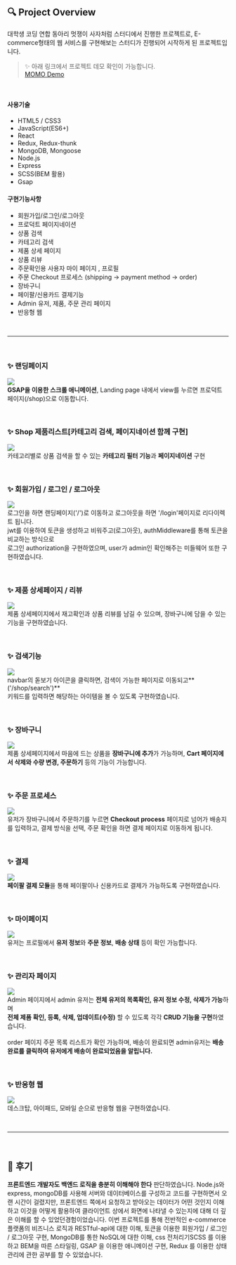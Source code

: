 ## 🔍 Project Overview
대학생 코딩 연합 동아리 멋쟁이 사자처럼 스터디에서 진행한 프로젝트로, 
E-commerce형태의 웹 서비스를 구현해보는 스터디가 진행되어 시작하게 된 프로젝트입니다.

>✨ 아래 링크에서 프로젝트 데모 확인이 가능합니다. <br />
[MOMO Demo](https://momostores.herokuapp.com/)

<br />

#### 사용기술
- HTML5 / CSS3
- JavaScript(ES6+)
- React
- Redux, Redux-thunk
- MongoDB, Mongoose
- Node.js
- Express
- SCSS(BEM 활용)
- Gsap

#### 구현기능사항
- 회원가입/로그인/로그아웃
- 프로덕트 페이지네이션
- 상품 검색
- 카테고리 검색
- 제품 상세 페이지
- 상품 리뷰
- 주문확인용 사용자 마이 페이지 , 프로필
- 주문 Checkout 프로세스 (shipping -> payment method -> order)
- 장바구니
- 페이팔/신용카드 결제기능
- Admin 유저, 제품, 주문 관리 페이지
- 반응형 웹

<br />
<hr />
<br />

### ✨ 랜딩페이지
![](https://images.velog.io/images/bbio3o/post/727a72bc-2843-438d-a03e-13f4d26f160a/%E1%84%8B%E1%85%A9%E1%84%87%E1%85%A5%E1%84%87%E1%85%B2%E1%84%87%E1%85%B2.gif)
<br />
**GSAP을 이용한 스크롤 애니메이션**, Landing page 내에서 view를 누르면 프로덕트 페이지(/shop)으로 이동합니다.

<br />

### ✨ Shop 제품리스트[카테고리 검색, 페이지네이션 함께 구현]
![](https://images.velog.io/images/bbio3o/post/e89f36d2-0c50-4f92-9f8d-bbef8e7ec150/shop.gif)
<br />
카테고리별로 상품 검색을 할 수 있는 **카테고리 필터 기능**과 **페이지네이션** 구현

<br />

### ✨ 회원가입 / 로그인 / 로그아웃 
![](https://images.velog.io/images/bbio3o/post/96cbba6d-68fb-4d51-a175-cc9d1a6c134c/%E1%84%85%E1%85%A9%E1%84%80%E1%85%B3%E1%84%8B%E1%85%B5%E1%86%AB.gif)
<br />
로그인을 하면 랜딩페이지('/')로 이동하고 로그아웃을 하면 '/login'페이지로 리다이렉트 됩니다.<br />
jwt를 이용하여 토큰을 생성하고 비워주고(로그아웃), authMiddleware를 통해 토큰을 비교하는 방식으로 <br />
로그인 authorization을 구현하였으며, user가 admin인 확인해주는 미들웨어 또한 구현하였습니다.

<br />

### ✨ 제품 상세페이지 / 리뷰
![](https://images.velog.io/images/bbio3o/post/86f794b0-c3d7-4241-b17a-7bccd4c77fac/%E1%84%8C%E1%85%A6%E1%84%91%E1%85%AE%E1%86%B7%E1%84%89%E1%85%A1%E1%86%BC%E1%84%89%E1%85%A6%E1%84%91%E1%85%A6%E1%84%8B%E1%85%B5%E1%84%8C%E1%85%B5.gif)
<br />
제품 상세페이지에서 재고확인과 상품 리뷰를 남길 수 있으며, 장바구니에 담을 수 있는 기능을 구현하였습니다.

<br />

### ✨ 검색기능
![](https://images.velog.io/images/bbio3o/post/3b79b3d6-4fdc-4d1e-8517-ed011afd29af/%E1%84%80%E1%85%A5%E1%86%B7%E1%84%89%E1%85%A2%E1%86%A8.gif)
<br />
navbar의 돋보기 아이콘을 클릭하면, 검색이 가능한 페이지로 이동되고**('/shop/search')**<br />
키워드를 입력하면 해당하는 아이템을 볼 수 있도록 구현하였습니다.

<br />

### ✨ 장바구니
![](https://images.velog.io/images/bbio3o/post/dab08876-2412-465d-917f-d80d4c38991b/%E1%84%8C%E1%85%A1%E1%86%BC%E1%84%87%E1%85%A1%E1%84%80%E1%85%AE%E1%84%82%E1%85%B5.gif)
<br />
제품 상세페이지에서 마음에 드는 상품을 **장바구니에 추가**가 가능하며, **Cart 페이지에서 삭제와 수량 변경, 주문하기** 등의 기능이 가능합니다.

<br />

### ✨ 주문 프로세스
![](https://images.velog.io/images/bbio3o/post/cf553969-1c4c-480d-aa8c-1afe5325714e/%E1%84%8C%E1%85%AE%E1%84%86%E1%85%AE%E1%86%AB%E1%84%80%E1%85%AA%E1%84%8C%E1%85%A5%E1%86%BC.gif)
<br />
유저가 장바구니에서 주문하기를 누르면 **Checkout process** 페이지로 넘어가 배송지를 입력하고, 결제 방식을 선택, 주문 확인을 하면 결제 페이지로 이동하게 됩니다.

<br />

### ✨ 결제
![](https://images.velog.io/images/bbio3o/post/7a65cd0a-e02a-4094-9c9c-7fc494e43455/%E1%84%91%E1%85%A6%E1%84%8B%E1%85%B5%E1%84%91%E1%85%A1%E1%86%AF%E1%84%80%E1%85%A7%E1%86%AF%E1%84%8C%E1%85%A6.gif)
<br />
**페이팔 결제 모듈**을 통해 페이팔이나 신용카드로 결제가 가능하도록 구현하였습니다.

<br />

### ✨ 마이페이지
![](https://images.velog.io/images/bbio3o/post/42d5f626-abdd-440b-a27f-64a7473852f4/%E1%84%86%E1%85%A1%E1%84%8B%E1%85%B5%E1%84%91%E1%85%A6%E1%84%8B%E1%85%B5%E1%84%8C%E1%85%B5.gif)
<br />
유저는 프로필에서 **유저 정보**와 **주문 정보**,  **배송 상태** 등이 확인 가능합니다.

<br />

### ✨ 관리자 페이지
![](https://images.velog.io/images/bbio3o/post/db2202d1-c8e9-443a-91ab-a7e133c5a3cf/%E1%84%80%E1%85%AA%E1%86%AB%E1%84%85%E1%85%B5%E1%84%8C%E1%85%A1%E1%84%91%E1%85%A6%E1%84%8B%E1%85%B5%E1%84%8C%E1%85%B5.gif)
<br />
Admin 페이지에서 admin 유저는 **전체 유저의 목록확인, 유저 정보 수정, 삭제가 가능**하며<br />
**전체 제품 확인, 등록, 삭제, 업데이트(수정)** 할 수 있도록 각각 **CRUD 기능을 구현**하였습니다.<br />
<br />
order 페이지 주문 목록 리스트가 확인 가능하며, 배송이 완료되면 admin유저는 **배송완료를 클릭하여 유저에게 배송이 완료되었음을 알립니다.**

<br />

### ✨ 반응형 웹
![](https://images.velog.io/images/bbio3o/post/94ff8d10-6948-477f-9c24-fde77d28e6ad/%E1%84%89%E1%85%B3%E1%84%8F%E1%85%B3%E1%84%85%E1%85%B5%E1%86%AB%E1%84%89%E1%85%A3%E1%86%BA%202021-01-20%20%E1%84%8B%E1%85%A9%E1%84%92%E1%85%AE%203.59.40.jpg)
<br />
데스크탑, 아이패드, 모바일 순으로 반응형 웹을 구현하였습니다.

<br />
<hr />
<br />

## 🌿 후기

**프론트엔드 개발자도 백엔드 로직을 충분히 이해해야 한다** 판단하였습니다.
Node.js와 express, mongoDB를 사용해 서버와 데이터베이스를 구성하고 코드를 구현하면서 오랜 시간이 걸렸지만, 프론트엔드 쪽에서 요청하고 받아오는 데이터가 어떤 것인지 이해하고
이것을 어떻게 활용하여 클라이언트 상에서 화면에 나타낼 수 있는지에 대해 더 깊은 이해를 할 수 있었던경험이었습니다.
이번 프로젝트를 통해 전반적인 e-commerce 플랫폼의 비즈니스 로직과 RESTful-api에 대한 이해,
토큰을 이용한 회원가입 / 로그인 / 로그아웃 구현, MongoDB를 통한 NoSQL에 대한 이해, css 전처리기SCSS 를 이용하고 BEM을 따른 스타일링, GSAP 을 이용한 애니메이션 구현, Redux 를 이용한 상태관리에 관한 공부를 할 수 있었습니다.
